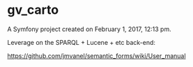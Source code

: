 gv_carto
========

A Symfony project created on February 1, 2017, 12:13 pm.

Leverage on the SPARQL + Lucene + etc back-end:

https://github.com/jmvanel/semantic_forms/wiki/User_manual
